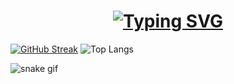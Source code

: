 <h1 align="center">
<a href="https://git.io/typing-svg"><img src="https://readme-typing-svg.demolab.com?font=Fira+Code&weight=600&duration=6000&pause=1009&color=5522F7&center=true&vCenter=true&random=false&width=450&height=60&lines=Hello+there%2C+;I'm+Martyna+Wloka!;Self-proclaimed+coding+ninja%2C;computing+student." alt="Typing SVG" /></a>
</h1>

<a href="https://git.io/streak-stats"><img src="https://streak-stats.demolab.com?user=%20M4Wloka&theme=dark&mode=weekly&border=4E08EB&ring=4E08EB&sideNums=1FD1FFCB&sideLabels=9667FF&currStreakNum=1FD1FFCB&stroke=4E08EB&fire=EB5454&currStreakLabel=EB5454" alt="GitHub Streak" /></a>
![Top Langs](https://github-readme-stats.vercel.app/api/top-langs/?username=M4Wloka&hide_progress=true&theme=dark#gh-dark-mode-only)


![snake gif](https://github.com/M4Wloka/M4Wloka/blob/output/github-contribution-grid-snake-dark.svg)

